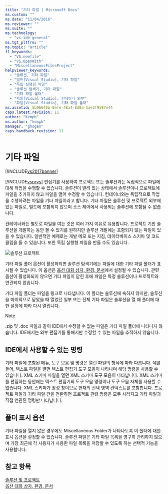 ```yaml
---
title: "기타 파일 | Microsoft Docs"
ms.custom: ""
ms.date: "11/04/2016"
ms.reviewer: ""
ms.suite: ""
ms.technology: 
  - "vs-ide-general"
ms.tgt_pltfrm: ""
ms.topic: "article"
f1_keywords: 
  - "VS.newfile"
  - "VS.OpenWith"
  - "MiscellaneousFilesProject"
helpviewer_keywords: 
  - "솔루션, 기타 파일"
  - "빌드[Visual Studio], 기타 파일"
  - "독립 실행형 파일"
  - "솔루션 탐색기, 기타 파일"
  - "기타 파일 폴더"
  - "파일[Visual Studio], 컨테이너 외부"
  - "파일[Visual Studio], 기타 파일 폴더"
ms.assetid: 5b96640b-8efe-48a4-8d0a-1ae3f9587e44
caps.latest.revision: 11
author: "kempb"
ms.author: "kempb"
manager: "ghogen"
caps.handback.revision: 11
---
```

# 기타 파일
[!INCLUDE[vs2017banner](../../code-quality/includes/vs2017banner.md)]

[!INCLUDE[vsprvs](../../code-quality/includes/vsprvs_md.md)] 편집기를 사용하여 프로젝트 또는 솔루션과는 독립적으로 파일에 대해 작업을 수행할 수 있습니다.  솔루션이 열려 있는 상태에서 솔루션이나 프로젝트에 파일을 추가하지 않고 파일을 열어 수정할 수 있습니다.  컨테이너와는 독립적으로 작업을 수행하려는 파일을 기타 파일이라고 합니다.  기타 파일은 솔루션 및 프로젝트 외부에 있는 파일로, 빌드에 포함되지 않으며 소스 제어에서 사용되는 솔루션에 포함될 수 없습니다.  
  
 컨테이너와는 별도로 파일을 여는 것은 여러 가지 이유로 유용합니다.  프로젝트 기반 솔루션을 개발하는 동안 볼 수 있기를 원하지만 솔루션 개발에는 포함되지 않는 파일이 있을 수 있습니다.  일반적인 예제로는 개발 메모 또는 지침, 데이터베이스 스키마 및 코드 클립을 들 수 있습니다.  또한 독립 실행형 파일을 만들 수도 있습니다.  
  
 ![솔루션 프로젝트](~/ide/reference/media/projects_solutions_misc.gif "Projects\_Solutions\_Misc")  
  
 기타 파일 폴더 옵션이 활성화되면 솔루션 탐색기에는 파일에 대한 기타 파일 폴더가 표시될 수 있습니다.  이 옵션은 [옵션 대화 상자, 환경, 문서](../../ide/reference/documents-environment-options-dialog-box.md)에서 설정될 수 있습니다.  관련 옵션이 활성화되지 않으면 기타 파일이 닫힌 후에 파일은 특정 솔루션이나 프로젝트와 연관되지 않습니다.  
  
 기타 파일 폴더는 파일을 링크로 나타냅니다.  이 폴더는 솔루션에 속하지 않지만, 솔루션을 마지막으로 닫았을 때 열었던 일부 또는 전체 기타 파일은 솔루션을 열 때 폴더에 대한 설정에 따라 다시 열립니다.  
  
> [!NOTE]
>  .zip 및 .doc 파일과 같이 IDE에서 수정할 수 없는 파일은 기타 파일 폴더에 나타나지 않습니다.  IDE에서는 외부 편집기를 통해서만 수정할 수 있는 파일을 추적하지 않습니다.  
  
## IDE에서 사용할 수 있는 명령  
 기타 파일에 포함된 메뉴, 도구 모음 및 명령은 열린 파일의 형식에 따라 다릅니다.  예를 들어, 텍스트 파일을 열면 텍스트 편집기 도구 모음이 나타나며 해당 명령을 사용할 수 있습니다.  XML 스키마 파일을 열면 XML 스키마 도구 모음이 나타납니다.  XML 스키마를 편집하는 동안에는 텍스트 편집기의 도구 모음 명령이나 도구 모음 자체를 사용할 수 없습니다.  XML 스키마가 활성 창이므로 현재의 선택 영역 컨텍스트를 포함합니다.  프로젝트 파일과 기타 파일 간을 전환하면 프로젝트 관련 명령은 모두 사라지고 기타 파일과 직접 연관된 명령만 나타납니다.  
  
## 폴더 표시 옵션  
 기타 파일을 열지 않은 경우에도 Miscellaneous Folder가 나타나도록 이 폴더에 대한 표시 옵션을 설정할 수 있습니다.  솔루션 파일은 기타 파일 목록을 영구히 관리하지 않으며  가장 최근에 각 사용자가 사용한 파일 목록을 저장할 수 있도록 하는 선택적 기능을 사용합니다.  
  
## 참고 항목  
 [솔루션 및 프로젝트](../../ide/solutions-and-projects-in-visual-studio.md)   
 [옵션 대화 상자, 환경, 문서](../../ide/reference/documents-environment-options-dialog-box.md)